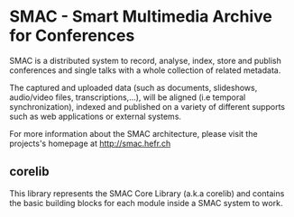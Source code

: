 
SMAC - Smart Multimedia Archive for Conferences
===============================================

SMAC is a distributed system to record, analyse, index, store and publish
conferences and single talks with a whole collection of related metadata.

The captured and uploaded data (such as documents, slideshows, audio/video
files, transcriptions,...), will be aligned (i.e temporal synchronization),
indexed and published on a variety of different supports such as web
applications or external systems.

For more information about the SMAC architecture, please visit the projects's
homepage at <http://smac.hefr.ch>


corelib
-------

This library represents the SMAC Core Library (a.k.a corelib) and contains the
basic building blocks for each module inside a SMAC system to work.
